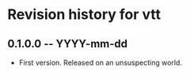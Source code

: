 # Revision history for vtt

## 0.1.0.0 -- YYYY-mm-dd

* First version. Released on an unsuspecting world.
